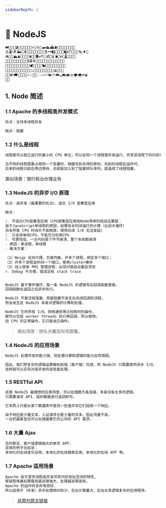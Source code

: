```yaml
---
sidebarDepth: 2
---
```


# 🎉 NodeJS

```sh
🎟🤹‍🤹‍🎭🎬🎼🥁🎸🚗🚌🚁✈️🚀⛵️🚤🛥🛳⛴⛽️🚦🚥🚧🚏🗽🗼🏰🎠
⛱🏖🏝🏜🌋🏂🏋️‍🤸🏻‍🤸🏼‍⛹️‍⛹️‍🤺🏄‍🗝🛍🎁🎊🎉🎀🛍📦🎏📯📄🗞🔈📣
⛺️🗻🗻🏔⛰🏤🏥🌆🌁☎️🎥⏰🛢⚒⛏💎💰💡⌛️💣🔪⚙️💉🌡🛁🛀🏿🔑
🏄‍🏊‍🏊‍🚣‍🏆🚴‍🥇🥈🥉🏅🎖🎗🏵🎫🌊🍎🍋🍓🍇🍉🍅🍆🥝🌽🍖🍗
🐴🐌🐝🐋🐬🐅🐆🐳🐪🐘🐏🕊🐇🐓🦌🐎🐿🐉🐲🌸🌼🌻🌞🌝🍄🌾
🍥🍦🍭🎂🍭🍿🍩🍪🌰🥜🍺🍻☕️🍶🍷🥂🥃🍹🍾🏈🏀🥊⛳️🥋🎋🌱
🔕🔔🔊🗯💭🇨🇳🎍⭐️✨🌈🌚☄️💥🔥☀️🌤⛅️🌥☁️🌦🌧⛈🌩🌨❄️⛲️
🍱🍛
```

## 1. Node 简述

### 1.1 Apache 的多线程高并发模式

```md
优点：支持多线程并发

缺点：阻塞
```

### 1.2 什么是线程

```md
线程是可以独立运行的最小的 CPU 单位，可以在同一个进程里并发运行，共享该进程下的内存地址空间。

当不同的线程需要占用同一个变量时，根据先到先得的原则，先到的线程在运作时，
后来的线程只能在旁边等待，也就是加入到了阻塞排队序列。就造成了线程阻塞。
```

类似场景：银行柜台办理业务

### 1.3 NodeJS 的异步 I/O 原理

```md
优点：高并发（最重要的优点）、适合 I/O 密集型应用

缺点：

1. 不适合CPU密集型应用（CPU密集型应用给Node带来的挑战主要是：
由于JavaScript单线程的原因，如果有长时间运行的计算（比如大循环）
将会导致 CPU 时间片不能释放，使得后续 I/O 无法发起）
2. 只支持单核CPU，不能充分利用CPU
3. 可靠性低，一旦代码某个环节崩溃，整个系统都崩溃
- 原因：单进程、单线程
- 解决方案：

（1）Nnigx 反向代理，负载均衡，开多个进程，绑定多个端口；
（2）开多个进程监听同一个端口，使用cluster模块
（3）线上使用 PM2 管理进程，出现问题自动重启项目
4. Debug 不方便，错误没有 stack trace


NodeJS 基于事件循环，每一条 NodeJS 的逻辑写在回调函数里面，
回调函数在返回之后异步执行。

NodeJS 不是没有阻塞，而是阻塞不发生在后续回调的流程，
而会发生在 NodeJS 本身对逻辑的计算和处理。

NodeJS 它的所有 I/O、网络通信等比较耗时的操作，
都可以交给 worker threads 执行再回调，所以很快。
但 CPU 的正常操作，它只能自己操作。
```

>类似场景：排队点餐后叫号取餐。

### 1.4 NodeJS 的应用场景

```md
NodeJS 处理并发的能力强，但处理计算和逻辑的能力反而很弱。

因此，我们把复杂的逻辑运算搬到前端（客户端）完成，而 NodeJS 只需要提供异步 I/O，
这样就可以实现对高并发的高性能处理。
```

### 1.5 RESTful API

```md
这是 NodeJS 最理想的应用场景，可以处理数万条连接，本身没有太多的逻辑，
只需要请求 API，组织数据进行返回即可。

它本质上只是从某个数据库中查找一些值并将它们组成一个响应。

由于响应是少量文本，入站请求也是少量的文本，因此流量不高，
一台机器甚至也可以处理最繁忙的公司的 API 需求。
```

### 1.6 大量 Ajax

```md
实时聊天、客户端逻辑强大的单页 APP，
具体的例子比如说：
本地化的在线音乐应用，本地化的在线搜索应用，本地化的在线 APP 等。
```

### 1.7 Apache 适用场景

```md
Apache 由于其多线程高并发共享内存地址空间的特性，
那就意味着如果服务器足够强大，处理器足够高核，
Apache 的运作将会非常良好，
所以适用于（并发）异步处理相对较少，后台计算量大，后台业务逻辑复杂的应用程序。
```

>[非原创原文链接](alloween.top)
